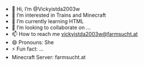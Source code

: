 - 👋 Hi, I’m @Vickyistda2003w
- 👀 I’m interested in Trains and Minecraft
- 🌱 I’m currently learning HTML
- 💞️ I’m looking to collaborate on ...
- 📫 How to reach me vickyistda2003w@farmsucht.at
- 😄 Pronouns: She
- ⚡ Fun fact: ...
- Minecraft Server: farmsucht.at

<!---
Vickyistda2003w/Vickyistda2003w is a ✨ special ✨ repository because its `README.md` (this file) appears on your GitHub profile.
You can click the Preview link to take a look at your changes.
--->
